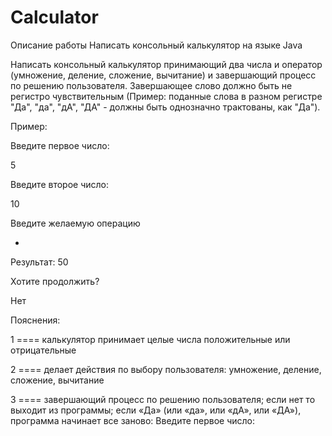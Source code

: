# Calculator
Описание работы
Написать консольный калькулятор на языке Java

Написать консольный калькулятор принимающий два числа и оператор (умножение, деление, сложение, вычитание) и завершающий процесс по решению пользователя. Завершающее слово должно быть не регистро чувствительным (Пример: поданные слова в разном регистре "Да", "да", "дА", "ДА" - должны быть однозначно трактованы, как "Да").

Пример:

Введите первое число:

5

Введите второе число:

10

Введите желаемую операцию

*

Результат: 50

Хотите продолжить?

Нет

Пояснения:

1 ==== калькулятор принимает целые числа положительные или отрицательные

2 ==== делает действия по выбору пользователя: умножение, деление, сложение, вычитание

3 ==== завершающий процесс по решению пользователя; если нет то выходит из программы; если «Да» (или «да», или «дА», или «ДА»), программа начинает все заново: Введите первое число:
